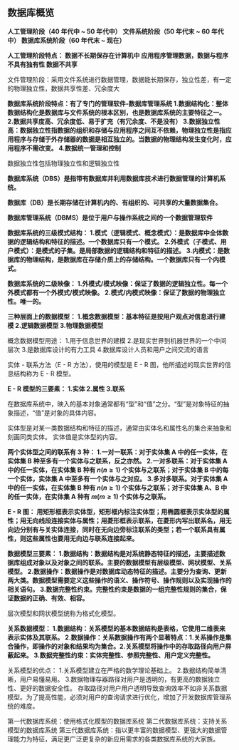 ## 数据库概览

**人工管理阶段（40 年代中 ~ 50 年代中）
文件系统阶段（50 年代末 ~ 60 年代中）
数据库系统阶段（60 年代末 ~ 现在）**

**人工管理阶段特点：
数据不长期保存在计算机中
应用程序管理数据，数据与程序不具有独有性
数据不共享**

文件管理阶段：采用文件系统进行数据管理，数据能长期保存，独立性差，有一定的物理独立性，数据共享性差、冗余度大

**数据库系统阶段特点：有了专门的管理软件-数据库管理系统
1.数据结构化：整体数据结构化是数据库与文件系统的根本区别，也是数据库系统的主要特征之一。
2.数据共享度高、冗余度低、易于扩充（有冗余度、不是没有）
3.数据独立性高：数据独立性指数据的组织和存储与应用程序之间互不依赖，物理独立性是指应用程序与存储于外存储器的数据是相互独立的。当数据的物理结构发生变化时，应用程序不需改变。
4.数据统一管理和控制**

数据独立性包括物理独立性和逻辑独立性

**数据库系统（DBS）是指带有数据库并利用数据库技术进行数据管理的计算机系统。**

**数据库（DB）是长期存储在计算机内的、有组织的、可共享的大量数据集合。**

**数据库管理系统（DBMS）是位于用户与操作系统之间的一个数据管理软件**

**数据库系统的三级模式结构：
1.模式（逻辑模式、概念模式）：是数据库中全体数据的逻辑结构和特征的描述。一个数据库只有一个模式。
2.外模式（子模式、用户模式）：是模式的子集。是局部数据的逻辑结构和特征的描述。
3.内模式：是数据库的物理结构，是数据库在存储介质上的存储结构。一个数据库只有一个内模式。**

**数据库系统的二级映像：
1.外模式/模式映像：保证了数据的逻辑独立性。每一个外模式都有一个外模式/模式映像。
2.模式/内模式映像：保证了数据的物理独立性。唯一的。**

**三种层面上的数据模型：
1.概念数据模型：基本特征是按用户观点对信息进行建模
2.逻辑数据模型
3.物理数据模型**

概念数据模型用途：
1.用于信息世界的建模
2.是现实世界到机器世界的一个中间层次
3.是数据库设计的有力工具
4.数据库设计人员和用户之间交流的语言

实体 - 联系方法（E - R 方法），使用的模型是 E - R 图，他所描述的现实世界的信息结构称为 E - R 模型。

**E - R 模型的三要素：
1.实体
2.属性
3.联系**

在数据库系统中，映入的基本对象通常都有“型”和“值”之分。“型”是对象特征的抽象描述，“值”是对象的具体内容。

实体型是对某一类数据结构和特征的描述，通常由实体名和属性名的集合来抽象和刻画同类实体。
实体值是实体型的内容。

**两个实体型之间的联系有 3 种：
1.一对一联系：对于实体集 A 中的任一实体，在实体集 B 种至多有一个实体与之联系，反之亦然。
2.一对多联系：对于实体集 A 中的任一实体，在实体集 B 种有 $n(n \geqslant 1)$ 个实体与之联系；对于实体集 B 中的每一个实体，实体集 A 中至多有一个实体与之对应。
3.多对多联系。对于实体集 A 中的任一实体，在实体集 B 种有 $n(n \geqslant 1)$ 个实体与之联系；对于实体集 A、B 中的任一实体，在实体集 A 种有 $m(m \geqslant 1)$ 个实体与之联系。**

**E - R 图：
用矩形框表示实体型，矩形框内标注实体型；用椭圆框表示实体型的属性；用无向线段连接实体与属性；用菱形框表示联系，在菱形内写出联系名，用无向边分别有与关实体连接，同时在无向边旁标注联系的类型；若一个联系具有属性，则这些属性也要用无向边与联系连接起来。**

**数据模型三要素：
1.数据结构：数据结构是对系统静态特征的描述，主要描述数据库组成对象以及对象之间的联系。主要的数据模型有层级模型、网状模型、关系模型。
2.数据操作：数据操作是对数据库动态特征的描述。主要分为查询、更新两大类。数据模型需要定义这些操作的语义、操作符号、操作规则以及实现操作的相关语句。
3.数据完整性约束。完整性约束是数据的一组完整性规则的集合，保证数据的正确、有效、相容。**

层次模型和网状模型统称为格式化模型。

**关系数据模型：
1.数据结构：关系模型的基本数据结构是表格，它使用二维表来表示实体及其联系。
2.数据操作：关系数据操作有两个显著特点：1.关系操作是集合操作，即操作的对象和结果均为集合。2.关系模型将操作中的存取路径向用户屏蔽起来。
3.数据完整性约束：实体完整性、参照完整性、用户定义完整性。**

关系模型的优点：
1.关系模型建立在严格的数学理论基础上。
2.数据结构简单清晰，用户易懂易用。
3.数据物理存器路径对用户是透明的，有更高的数据独立性、更好的数据安全性。
存取路径对用户用户透明导致查询效率不如非关系数据模型。为了提高性能，必须对用户的查询请求进行优化，增加了开发数据库管理系统的难度。

第一代数据库系统：使用格式化模型的数据库系统
第二代数据库系统：支持关系模型的数据库系统
第三代数据库系统：指以更丰富的数据模型、更强大的数据管理能力为特征，满足更广泛更复杂的新应用需求的各类数据库系统的大家族。
